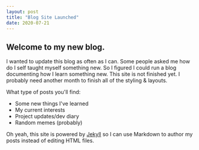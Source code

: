 ```yaml
---
layout: post
title: "Blog Site Launched"
date: 2020-07-21
---
```


## Welcome to my new blog.

I wanted to update this blog as often as I can. Some people asked me how do I self taught myself something new. So I figured I could run a blog documenting how I learn something new. This site is not finished yet. I probably need another month to finish all of the styling & layouts.
  
What type of posts you'll find:
- Some new things I've learned
- My current interests
- Project updates/dev diary
- Random memes (probably)
  
Oh yeah, this site is powered by [Jekyll](http://jekyllrb.com) so I can use Markdown to author my posts instead of editing HTML files.